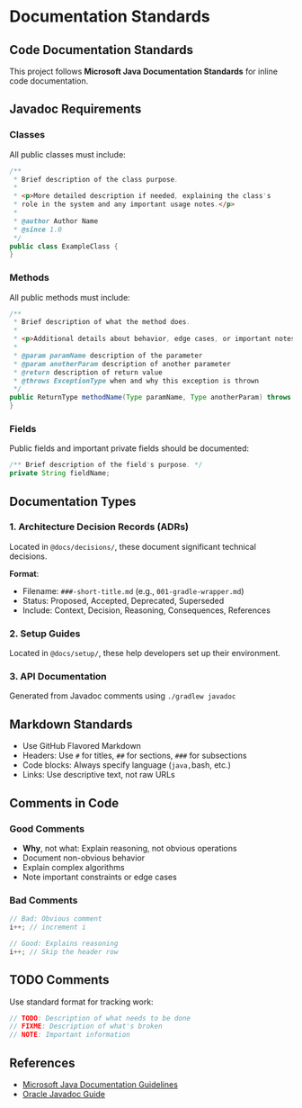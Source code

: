 # Documentation Standards

## Code Documentation Standards

This project follows **Microsoft Java Documentation Standards** for inline code documentation.

## Javadoc Requirements

### Classes

All public classes must include:

```java
/**
 * Brief description of the class purpose.
 *
 * <p>More detailed description if needed, explaining the class's
 * role in the system and any important usage notes.</p>
 *
 * @author Author Name
 * @since 1.0
 */
public class ExampleClass {
}
```

### Methods

All public methods must include:

```java
/**
 * Brief description of what the method does.
 *
 * <p>Additional details about behavior, edge cases, or important notes.</p>
 *
 * @param paramName description of the parameter
 * @param anotherParam description of another parameter
 * @return description of return value
 * @throws ExceptionType when and why this exception is thrown
 */
public ReturnType methodName(Type paramName, Type anotherParam) throws ExceptionType {
}
```

### Fields

Public fields and important private fields should be documented:

```java
/** Brief description of the field's purpose. */
private String fieldName;
```

## Documentation Types

### 1. Architecture Decision Records (ADRs)

Located in `@docs/decisions/`, these document significant technical decisions.

**Format**:

- Filename: `###-short-title.md` (e.g., `001-gradle-wrapper.md`)
- Status: Proposed, Accepted, Deprecated, Superseded
- Include: Context, Decision, Reasoning, Consequences, References

### 2. Setup Guides

Located in `@docs/setup/`, these help developers set up their environment.

### 3. API Documentation

Generated from Javadoc comments using `./gradlew javadoc`

## Markdown Standards

- Use GitHub Flavored Markdown
- Headers: Use `#` for titles, `##` for sections, `###` for subsections
- Code blocks: Always specify language (`java,`bash, etc.)
- Links: Use descriptive text, not raw URLs

## Comments in Code

### Good Comments

- **Why**, not what: Explain reasoning, not obvious operations
- Document non-obvious behavior
- Explain complex algorithms
- Note important constraints or edge cases

### Bad Comments

```java
// Bad: Obvious comment
i++; // increment i

// Good: Explains reasoning
i++; // Skip the header row
```

## TODO Comments

Use standard format for tracking work:

```java
// TODO: Description of what needs to be done
// FIXME: Description of what's broken
// NOTE: Important information
```

## References

- [Microsoft Java Documentation Guidelines](https://learn.microsoft.com/en-us/java/openjdk/)
- [Oracle Javadoc Guide](https://www.oracle.com/technical-resources/articles/java/javadoc-tool.html)
